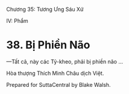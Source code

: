  

Chương 35: Tương Ưng Sáu Xứ

IV: Phẩm

# 38\. Bị Phiền Não

—Tất cả, này các Tỷ-kheo, phải bị phiền não …

Hòa thượng Thích Minh Châu dịch Việt.

Prepared for SuttaCentral by Blake Walsh.